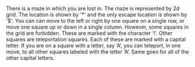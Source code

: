 There is a maze in which you are lost in. The maze is represented by 2d grid. The location is shown by '*' and the only escape location is shown by '$'. You can can move to the left or right by one square on a single row, or move one square
up or down in a single column. However, some squares in the grid are forbidden. These are marked with the character ‘!’. Other squares are teleportation squares. Each of these are marked with a capital letter. If you are on a square with a letter, say ‘A’, you can teleport, 
in one move, to all other squares labeled with the letter ‘A’. Same goes for all of the other capital letters.  
